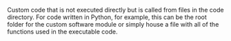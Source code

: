 Custom code that is not executed directly but is called from files in the code directory. For code written in Python, for example, this can be the root folder for the custom software module or simply house a file with all of the functions used in the executable code.
